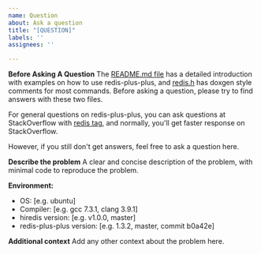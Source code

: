 ```yaml
---
name: Question
about: Ask a question
title: "[QUESTION]"
labels: ''
assignees: ''

---
```


**Before Asking A Question**
The [README.md file](https://github.com/sewenew/redis-plus-plus/blob/master/README.md) has a
detailed introduction with examples on how to use redis-plus-plus,
and [redis.h](https://github.com/sewenew/redis-plus-plus/blob/master/src/sw/redis%2B%2B/redis.h) has
doxgen style comments for most commands. Before asking a question, please try to find answers with
these two files.

For general questions on redis-plus-plus, you can ask questions at StackOverflow
with [redis tag](https://stackoverflow.com/questions/tagged/redis), and normally, you'll get faster
response on StackOverflow.

However, if you still don't get answers, feel free to ask a question here.

**Describe the problem**
A clear and concise description of the problem, with minimal code to reproduce the problem.

**Environment:**

- OS: [e.g. ubuntu]
- Compiler: [e.g. gcc 7.3.1, clang 3.9.1]
- hiredis version: [e.g. v1.0.0, master]
- redis-plus-plus version: [e.g. 1.3.2, master, commit b0a42e]

**Additional context**
Add any other context about the problem here.
